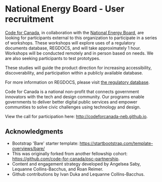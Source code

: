 # National Energy Board - User recruitment

<a href="https://www.codefor.ca">Code for Canada</a>, in collaboration with the <a href="https://www.neb-one.gc.ca">National Energy Board</a>, are looking for participants external to this organization to participate in a series of workshops. These workshops will explore uses of a regulatory documents database, REGDOCS, and will take approximately 1 hour. Workshops will be conducted remotely and in person based on needs. We are also seeking participants to test prototypes.

These studies will guide the product direction for increasing accessibility, discoverability, and participation within a publicly available database.

For more information on REGDOCS, please visit <a href="https://apps.neb-one.gc.ca/REGDOCS/"> the regulatory database</a>.

Code for Canada is a national non-profit that connects government innovators with the tech and design community. Our programs enable governments to deliver better digital public services and empower communities to solve civic challenges using technology and design.

View the call for participation here: http://codeforcanada-neb.github.io.

## Acknowledgments

- Bootstrap 'Bare' starter template: https://startbootstrap.com/template-overviews/bare/
- This was originally forked from another fellowship cohort: https://github.com/code-for-canada/psc-partnership. 
- Content and engagement strategy developed by Angelsea Saby, Lequanne Collins-Bacchus, and Roan Reimer.
- Github contributions by Ivan Duka and Lequanne Collins-Bacchus.
